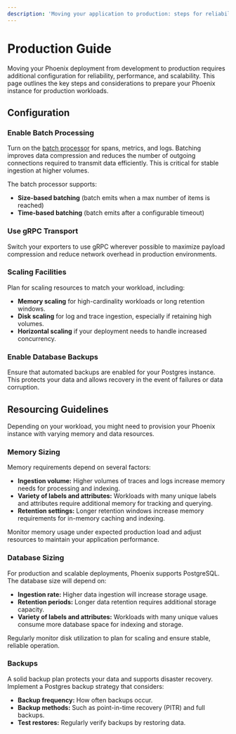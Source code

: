 ```yaml
---
description: 'Moving your application to production: steps for reliability and scale'
---
```


# Production Guide

Moving your Phoenix deployment from development to production requires additional configuration for reliability, performance, and scalability. This page outlines the key steps and considerations to prepare your Phoenix instance for production workloads.

## Configuration

### Enable Batch Processing

Turn on the [batch processor](https://github.com/open-telemetry/opentelemetry-collector/blob/main/processor/batchprocessor/README.md) for spans, metrics, and logs. Batching improves data compression and reduces the number of outgoing connections required to transmit data efficiently. This is critical for stable ingestion at higher volumes.

The batch processor supports:

* **Size-based batching** (batch emits when a max number of items is reached)
* **Time-based batching** (batch emits after a configurable timeout)

### **Use gRPC Transport**

Switch your exporters to use gRPC wherever possible to maximize payload compression and reduce network overhead in production environments.

### **Scaling Facilities**

Plan for scaling resources to match your workload, including:

* **Memory scaling** for high-cardinality workloads or long retention windows.
* **Disk scaling** for log and trace ingestion, especially if retaining high volumes.
* **Horizontal scaling** if your deployment needs to handle increased concurrency.

### Enable Database Backups

Ensure that automated backups are enabled for your Postgres instance. This protects your data and allows recovery in the event of failures or data corruption.

## Resourcing Guidelines

Depending on your workload, you might need to provision your Phoenix instance with varying memory and data resources.&#x20;

### Memory Sizing

Memory requirements depend on several factors:

* **Ingestion volume:** Higher volumes of traces and logs increase memory needs for processing and indexing.
* **Variety of labels and attributes:** Workloads with many unique labels and attributes require additional memory for tracking and querying.
* **Retention settings:** Longer retention windows increase memory requirements for in-memory caching and indexing.

Monitor memory usage under expected production load and adjust resources to maintain your application performance.

### Database Sizing

For production and scalable deployments, Phoenix supports PostgreSQL. The database size will depend on:

* **Ingestion rate:** Higher data ingestion will increase storage usage.
* **Retention periods:** Longer data retention requires additional storage capacity.
* **Variety of labels and attributes:** Workloads with many unique values consume more database space for indexing and storage.

Regularly monitor disk utilization to plan for scaling and ensure stable, reliable operation.

### Backups

A solid backup plan protects your data and supports disaster recovery. Implement a Postgres backup strategy that considers:

* **Backup frequency:** How often backups occur.
* **Backup methods:** Such as point-in-time recovery (PITR) and full backups.
* **Test restores:** Regularly verify backups by restoring data.
